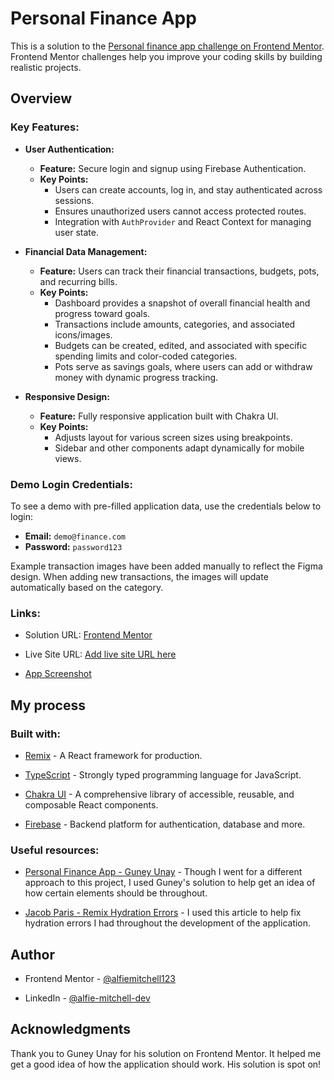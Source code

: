 # Personal Finance App


This is a solution to the [Personal finance app challenge on Frontend Mentor](https://www.frontendmentor.io/challenges/personal-finance-app-JfjtZgyMt1). Frontend Mentor challenges help you improve your coding skills by building realistic projects.
  

## Overview

  

### Key Features:

- **User Authentication:**
	- **Feature:** Secure login and signup using Firebase Authentication.
	- **Key Points:**
	    -   Users can create accounts, log in, and stay authenticated across sessions.
	    -   Ensures unauthorized users cannot access protected routes.
	    -   Integration with `AuthProvider` and React Context for managing user state.

- **Financial Data Management:**
	- **Feature:** Users can track their financial transactions, budgets, pots, and recurring bills.
	-  **Key Points:**
		- Dashboard provides a snapshot of overall financial health and progress toward goals.
	    -   Transactions include amounts, categories, and associated icons/images.
	    -   Budgets can be created, edited, and associated with specific spending limits and color-coded categories.
	    -   Pots serve as savings goals, where users can add or withdraw money with dynamic progress tracking.

- **Responsive Design:**

	- **Feature:** Fully responsive application built with Chakra UI.
	- **Key Points:**
	    -   Adjusts layout for various screen sizes using breakpoints.
	    -   Sidebar and other components adapt dynamically for mobile views.

### Demo Login Credentials:

To see a demo with pre-filled application data, use the credentials below to login:

- **Email:** `demo@finance.com`
- **Password:** `password123`

Example transaction images have been added manually to reflect the Figma design. When adding new transactions, the images will update automatically based on the category.
  

### Links:

  

- Solution URL: [Frontend Mentor](https://your-solution-url.com)

- Live Site URL: [Add live site URL here](https://your-live-site-url.com)

- [App Screenshot](https://ibb.co/X36zft8)

  

## My process

  

### Built with:

- [Remix](https://remix.run/) - A React framework for production.

- [TypeScript](https://www.typescriptlang.org/) - Strongly typed programming language for JavaScript.

- [Chakra UI](https://www.chakra-ui.com/) - A comprehensive library of accessible, reusable, and composable React components.

- [Firebase](https://firebase.com/) - Backend platform for authentication, database and more.

 
### Useful resources:

- [Personal Finance App - Guney Unay](https://www.frontendmentor.io/solutions/fullstack-personal-finance-app-xi45ayqyMY) - Though I went for a different approach to this project, I used Guney's solution to help get an idea of how certain elements should be throughout.

- [Jacob Paris - Remix Hydration Errors](https://www.jacobparis.com/content/remix-hydration-errors) - I used this article to help fix hydration errors I had throughout the development of the application.

## Author


- Frontend Mentor - [@alfiemitchell123](https://www.frontendmentor.io/profile/alfiemitchell123)

- LinkedIn - [@alfie-mitchell-dev](www.linkedin.com/in/alfie-mitchell-dev)

  

## Acknowledgments

Thank you to Guney Unay for his solution on Frontend Mentor. It helped me get a good idea of how the application should work. His solution is spot on!